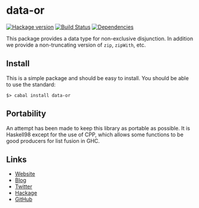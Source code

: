 data-or
=======
[![Hackage version](https://img.shields.io/hackage/v/data-or.svg?style=flat)](https://hackage.haskell.org/package/data-or) 
[![Build Status](https://github.com/wrengr/data-or/workflows/ci/badge.svg)](https://github.com/wrengr/data-or/actions?query=workflow%3Aci)
[![Dependencies](https://img.shields.io/hackage-deps/v/data-or.svg?style=flat)](http://packdeps.haskellers.com/specific?package=data-or)

This package provides a data type for non-exclusive disjunction.
In addition we provide a non-truncating version of `zip`, `zipWith`,
etc.


## Install

This is a simple package and should be easy to install. You should
be able to use the standard:

    $> cabal install data-or
    

## Portability

An attempt has been made to keep this library as portable as possible.
It is Haskell98 except for the use of CPP, which allows some functions
to be good producers for list fusion in GHC.


## Links

* [Website](http://wrengr.org/)
* [Blog](http://winterkoninkje.dreamwidth.org/)
* [Twitter](https://twitter.com/wrengr)
* [Hackage](http://hackage.haskell.org/package/data-or)
* [GitHub](https://github.com/wrengr/data-or)
